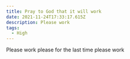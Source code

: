 ```yaml
---
title: Pray to God that it will work
date: 2021-11-24T17:33:17.615Z
description: Please work
tags:
  - High
---
```

Please work please for the last time please work